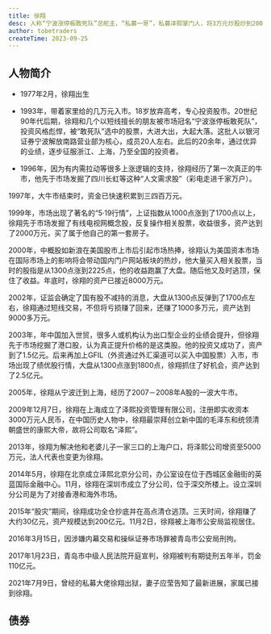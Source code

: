 ```yaml
---
title: 徐翔
desc: 人称“宁波涨停板敢死队”总舵主，“私募一哥”，私募泽熙掌门人，将3万元炒股炒到200亿元，被罚110亿，入狱5年。
author: tobetraders
createTime: 2023-09-25
---
```


## 人物简介
* 1977年2月，徐翔出生

* 1993年，带着家里给的几万元入市。18岁放弃高考，专心投资股市。20世纪90年代后期，徐翔和几个以短线擅长的朋友被市场冠名“宁波涨停板敢死队”，投资风格彪悍，被“敢死队”选中的股票，大进大出，大起大落。这批人以银河证券宁波解放南路营业部为核心，成员20人左右。此后的20余年，通过优异的业绩，逐步征服浙江、上海，乃至全国的投资者。

* 1996年，因为有内需拉动等很多上涨逻辑的支持，徐翔经历了第一次真正的牛市，他先于市场发掘了四川长虹等这种“人文需求股”（彩电走进千家万户）。

1997年，大牛市结束时，资金已快速积累到三四百万元。

1999年，市场出现了著名的“5·19行情”，上证指数从1000点涨到了1700点以上，徐翔先于市场发掘了有线电视网概念股，反复操作相关股票，收益很多，资产达到了2000万元，买了属于他自己的第一套房子。

2000年，中概股如新浪在美国股市上市后引起市场热捧，徐翔认为美国资本市场在国际市场上的影响将会带动国内门户网站板块的热炒，他大量买入相关股票，当时的股指是从1300点涨到2225点，他的收益跑赢了大盘。随后他又及时逃顶，保住了收益。年底时，徐翔的资产已接近8000万元。

2002年，证监会确定了国有股不减持的消息，大盘从1300点反弹到了1700点左右，徐翔通过短线交易，不但将亏损赚了回来，还赚了1000多万元，资产达到9000多万元。

2003年，年中国加入世贸，很多人或机构认为出口型企业的业绩会提升，但徐翔先于市场挖掘了港口股，认为真正提升价格的是这类股。他的投资又成功了，资产到了1.5亿元。后来再加上GFIL（外资通过外汇渠道可以买入中国股票）入市，市场出现了绩优股行情，大盘从1300点涨到1800点，徐翔抓住了好机会，资产达到了2.5亿元。

2005年，徐翔从宁波迁到上海，经历了2007－2008年A股的一波大牛市。

2009年12月7日，徐翔在上海成立了泽熙投资管理有限公司，注册即实收资本3000万元人民币，在中国历史人物中，徐翔最崇拜创立新中国的毛泽东和统领清朝盛世的康熙大帝，故将公司取名“泽熙”。

2013年，徐翔为解决他和老婆儿子一家三口的上海户口，将泽熙公司增资至5000万元，法人代表也变更为徐翔。

2014年5月，徐翔在北京成立泽熙北京分公司，办公室设在位于西城区金融街的英蓝国际金融中心。11月，徐翔在深圳市成立了分公司，位于深交所楼上。设立深圳分公司是为了对接香港和海外市场。

2015年“股灾”期间，徐翔成功全仓抄底并在高点清仓逃顶。三天时间，徐翔赚了大约30亿元，资产规模达到200亿元。11月2日，徐翔被上海市公安局监视居住。

2016年3月15日，因涉嫌内幕交易和操纵证券市场罪被青岛市公安局刑拘。

2017年1月23日，青岛市中级人民法院开庭宣判，徐翔被判有期徒刑五年半，罚金110亿元。

2021年7月9日，曾经的私募大佬徐翔出狱，妻子应莹告知了最新进展，家属已接到徐翔。
 
## 债券
